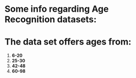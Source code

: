 # Some info regarding Age Recognition datasets: 
# The data set offers ages from:

1. **6-20**
2. **25-30**
3. **42-48**
4. **60-98**
